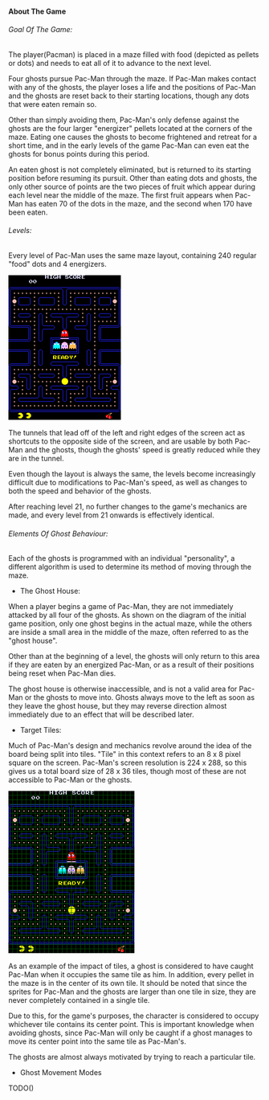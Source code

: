 #### About The Game

###### Goal Of The Game:

The player(Pacman) is placed in a maze filled with food (depicted as pellets or dots) and needs to eat all of it to advance to the next level.

Four ghosts pursue Pac-Man through the maze. If Pac-Man makes contact with any of the ghosts, the player loses a life and the positions of Pac-Man and the ghosts are reset back to their starting locations, though any dots that were eaten remain so.

Other than simply avoiding them, Pac-Man's only defense against the ghosts are the four larger "energizer" pellets located at the corners of the maze. Eating one causes the ghosts to become frightened and retreat for a short time, and in the early levels of the game Pac-Man can even eat the ghosts for bonus points during this period.

An eaten ghost is not completely eliminated, but is returned to its starting position before resuming its pursuit. Other than eating dots and ghosts, the only other source of points are the two pieces of fruit which appear during each level near the middle of the maze. The first fruit appears when Pac-Man has eaten 70 of the dots in the maze, and the second when 170 have been eaten.

###### Levels:

Every level of Pac-Man uses the same maze layout, containing 240 regular "food" dots and 4 energizers.

<img src="pacman-initial-field.png" alt="pacman field">

The tunnels that lead off of the left and right edges of the screen act as shortcuts to the opposite side of the screen, and are usable by both Pac-Man and the ghosts, though the ghosts' speed is greatly reduced while they are in the tunnel.

Even though the layout is always the same, the levels become increasingly difficult due to modifications to Pac-Man's speed, as well as changes to both the speed and behavior of the ghosts.

After reaching level 21, no further changes to the game's mechanics are made, and every level from 21 onwards is effectively identical.

###### Elements Of Ghost Behaviour:

Each of the ghosts is programmed with an individual "personality", a different algorithm is used to determine its method of moving through the maze.

* The Ghost House:

When a player begins a game of Pac-Man, they are not immediately attacked by all four of the ghosts. As shown on the diagram of the initial game position, only one ghost begins in the actual maze, while the others are inside a small area in the middle of the maze, often referred to as the "ghost house".

Other than at the beginning of a level, the ghosts will only return to this area if they are eaten by an energized Pac-Man, or as a result of their positions being reset when Pac-Man dies.

The ghost house is otherwise inaccessible, and is not a valid area for Pac-Man or the ghosts to move into. Ghosts always move to the left as soon as they leave the ghost house, but they may reverse direction almost immediately due to an effect that will be described later.

* Target Tiles:

Much of Pac-Man's design and mechanics revolve around the idea of the board being split into tiles. "Tile" in this context refers to an 8 x 8 pixel square on the screen. Pac-Man's screen resolution is 224 x 288, so this gives us a total board size of 28 x 36 tiles, though most of these are not accessible to Pac-Man or the ghosts.

<img src="pacman-tiled-playfield.png" alt="pacman tiled playfield">


As an example of the impact of tiles, a ghost is considered to have caught Pac-Man when it occupies the same tile as him. In addition, every pellet in the maze is in the center of its own tile. It should be noted that since the sprites for Pac-Man and the ghosts are larger than one tile in size, they are never completely contained in a single tile.

Due to this, for the game's purposes, the character is considered to occupy whichever tile contains its center point. This is important knowledge when avoiding ghosts, since Pac-Man will only be caught if a ghost manages to move its center point into the same tile as Pac-Man's.

The ghosts are almost always motivated by trying to reach a particular tile.

* Ghost Movement Modes

TODO()